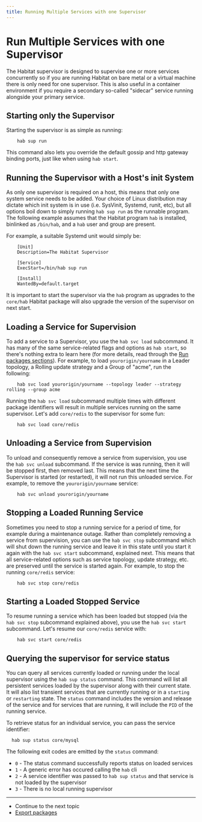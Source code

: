 ```yaml
---
title: Running Multiple Services with one Supervisor
---
```


# Run Multiple Services with one Supervisor

The Habitat supervisor is designed to supervise one or more services concurrently so if you are running Habitat on bare metal or a virtual machine there is only need for one supervisor. This is also useful in a container environment if you require a secondary so-called "sidecar" service running alongside your primary service.

## Starting only the Supervisor

Starting the supervisor is as simple as running:

		hab sup run

This command also lets you override the default gossip and http gateway binding ports, just like when using `hab start`.

## Running the Supervisor with a Host's init System

As only one supervisor is required on a host, this means that only one system service needs to be added. Your choice of Linux distribution may dictate which init system is in use (i.e. SysVinit, Systemd, runit, etc), but all options boil down to simply running `hab sup run` as the runnable program. The following example assumes that the Habitat program `hab` is installed, binlinked as `/bin/hab`, and a `hab` user and group are present.

For example, a suitable Systemd unit would simply be:

		[Unit]
		Description=The Habitat Supervisor

		[Service]
		ExecStart=/bin/hab sup run

		[Install]
		WantedBy=default.target

It is important to start the supervisor via the `hab` program as upgrades to the `core/hab` Habitat package will also upgrade the version of the supervisor on next start.

## Loading a Service for Supervision

To add a service to a Supervisor, you use the `hab svc load` subcommand. It has many of the same service-related flags and options as `hab start`, so there's nothing extra to learn here (for more details, read through the [Run packages sections](/docs/run-packages-overview)). For example, to load `yourorigin/yourname` in a Leader topology, a Rolling update strategy and a Group of "acme", run the following:

		hab svc load yourorigin/yourname --topology leader --strategy rolling --group acme

Running the `hab svc load` subcommand multiple times with different package identifiers will result in multiple services running on the same supervisor. Let's add `core/redis` to the supervisor for some fun:

		hab svc load core/redis

## Unloading a Service from Supervision

To unload and consequently remove a service from supervision, you use the `hab svc unload` subcommand. If the service is was running, then it will be stopped first, then removed last. This means that the next time the Supervisor is started (or restarted), it will not run this unloaded service. For example, to remove the `yourorigin/yourname` service:

		hab svc unload yourorigin/yourname

## Stopping a Loaded Running Service

Sometimes you need to stop a running service for a period of time, for example during a maintenance outage. Rather than completely removing a service from supervision, you can use the `hab svc stop` subcommand which will shut down the running service and leave it in this state until you start it again with the `hab svc start` subcommand, explained next. This means that all service-related options such as service topology, update strategy, etc. are preserved until the service is started again. For example, to stop the running `core/redis` service:

		hab svc stop core/redis

## Starting a Loaded Stopped Service

To resume running a service which has been loaded but stopped (via the `hab svc stop` subcommand explained above), you use the `hab svc start` subcommand. Let's resume our `core/redis` service with:

		hab svc start core/redis

## Querying the supervisor for service status
You can query all services currently loaded or running under the local supervisor using the `hab sup status` command. This command will list all persistent services loaded by the supervisor along with their current state. It will also list transient services that are currently running or in a `starting` or `restarting` state. The `status` command includes the version and release of the service and for services that are running, it will include the `PID` of the running service.

To retrieve status for an individual service, you can pass the service identifier:

      hab sup status core/mysql

The following exit codes are emitted by the `status` command:

* `0` - The status command successfully reports status on loaded services
* `1` - A generic error has occured calling the `hab` cli
* `2` - A service identifier was passed to `hab sup status` and that service is not loaded by the supervisor
* `3` - There is no local running supervisor

<hr>
<ul class="main-content--link-nav">
  <li>Continue to the next topic</li>
  <li><a href="/docs/run-packages-export">Export packages</a></li>
</ul>

